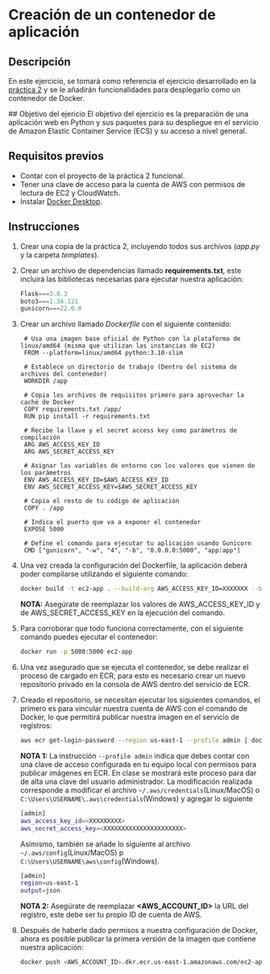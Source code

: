 # Creación de un contenedor de aplicación

## Descripción

En este ejercicio, se tomará como referencia el ejercicio desarrollado en la [práctica 2](https://github.com/ur13l/talentotech-aws-2gen/tree/main/02-sdk/02-aws-sdk-app) y se le añadirán funcionalidades para desplegarlo como un contenedor de Docker.

## Objetivo del ejericio
El objetivo del ejercicio es la preparación de una aplicación web en Python y sus paquetes para su despliegue en el servicio de Amazon Elastic Container Service (ECS) y su acceso a nivel general.

## Requisitos previos

- Contar con el proyecto de la práctica 2 funcional.
- Tener una clave de acceso para la cuenta de AWS con permisos de lectura de EC2 y CloudWatch.
- Instalar [Docker Desktop](https://www.docker.com/products/docker-desktop/).

## Instrucciones

1. Crear una copia de la práctica 2, incluyendo todos sus archivos (_app.py_ y la carpeta _templates_).

2. Crear un archivo de dependencias llamado **requirements.txt**, este incluirá las bibliotecas necesarias para ejecutar nuestra aplicación:

   ```python
   Flask===3.0.3
   boto3===1.34.121
   gunicorn===22.0.0
   ```

3. Crear un archivo llamado _Dockerfile_ con el siguiente contenido:

   ```docker
    # Usa una imagen base oficial de Python con la plataforma de linux/amd64 (misma que utilizan las instancias de EC2)
    FROM --platform=linux/amd64 python:3.10-slim

    # Establece un directorio de trabajo (Dentro del sistema de archivos del contenedor)
    WORKDIR /app

    # Copia los archivos de requisitos primero para aprovechar la caché de Docker
    COPY requirements.txt /app/
    RUN pip install -r requirements.txt

    # Recibe la llave y el secret access key como parámetros de compilación
    ARG AWS_ACCESS_KEY_ID
    ARG AWS_SECRET_ACCESS_KEY

    # Asignar las variables de entorno con los valores que vienen de los parámetros
    ENV AWS_ACCESS_KEY_ID=$AWS_ACCESS_KEY_ID
    ENV AWS_SECRET_ACCESS_KEY=$AWS_SECRET_ACCESS_KEY

    # Copia el resto de tu código de aplicación
    COPY . /app

    # Indica el puerto que va a exponer el contenedor
    EXPOSE 5000

    # Define el comando para ejecutar tu aplicación usando Gunicorn
    CMD ["gunicorn", "-w", "4", "-b", "0.0.0.0:5000", "app:app"]
   ```

4. Una vez creada la configuración del Dockerfile, la aplicación deberá poder compilarse utilizando el siguiente comando:

   ```bash
   docker build -t ec2-app . --build-arg AWS_ACCESS_KEY_ID=XXXXXXX --build-arg AWS_SECRET_ACCESS_KEY=XXXXXX
   ```

   **NOTA:** Asegúrate de reemplazar los valores de AWS_ACCESS_KEY_ID y de AWS_SECRET_ACCESS_KEY en la ejecución del comando.

5. Para corroborar que todo funciona correctamente, con el siguiente comando puedes ejecutar el contenedor:

   ```bash
   docker run -p 5000:5000 ec2-app
   ```

6. Una vez asegurado que se ejecuta el contenedor, se debe realizar el proceso de cargado en ECR, para esto es necesario crear un nuevo repositorio privado en la consola de AWS dentro del servicio de ECR.

7. Creado el repositorio, se necesitan ejecutar los siguientes comandos, el primero es para vincular nuestra cuenta de AWS con el comando de Docker, lo que permitirá publicar nuestra imagen en el servicio de registros:

   ```bash
   aws ecr get-login-password --region us-east-1 --profile admin | docker login --username AWS --password-stdin <AWS_ACCOUNT_ID>.dkr.ecr.us-east-1.amazonaws.com
   ```

   **NOTA 1:** La instrucción `--profile admin` indica que debes contar con una clave de acceso configurada en tu equipo local con permisos para publicar imágenes en ECR. En clase se mostrará este proceso para dar de alta una clave del usuario administrador. La modificación realizada corresponde a modificar el archivo `~/.aws/credentials`(Linux/MacOS) o `C:\Users\USERNAME\.aws\credentials`(Windows) y agregar lo siguiente

   ```bash
   [admin]
   aws_access_key_id=<XXXXXXXXX>
   aws_secret_access_key=<XXXXXXXXXXXXXXXXXXXXXX>
   ```

   Asímismo, también se añade lo siguiente al archivo `~/.aws/config`(Linux/MacOS) p `C:\Users\USERNAME\aws\config`(Windows).

   ```bash
   [admin]
   region=us-east-1
   output=json
   ```

   **NOTA 2:** Asegúrate de reemplazar **<AWS_ACCOUNT_ID>** la URL del registro, este debe ser tu propio ID de cuenta de AWS.

8. Después de haberle dado permisos a nuestra configuración de Docker, ahora es posible publicar la primera versión de la imagen que contiene nuestra aplicación:

   ```bash
   docker push <AWS_ACCOUNT_ID>.dkr.ecr.us-east-1.amazonaws.com/ec2-app:latest
   ```
